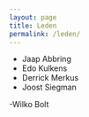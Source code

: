 ```yaml
---
layout: page
title: Leden
permalink: /leden/
---
```


- Jaap Abbring
- Edo Kulkens
- Derrick Merkus
- Joost Siegman

-Wilko Bolt